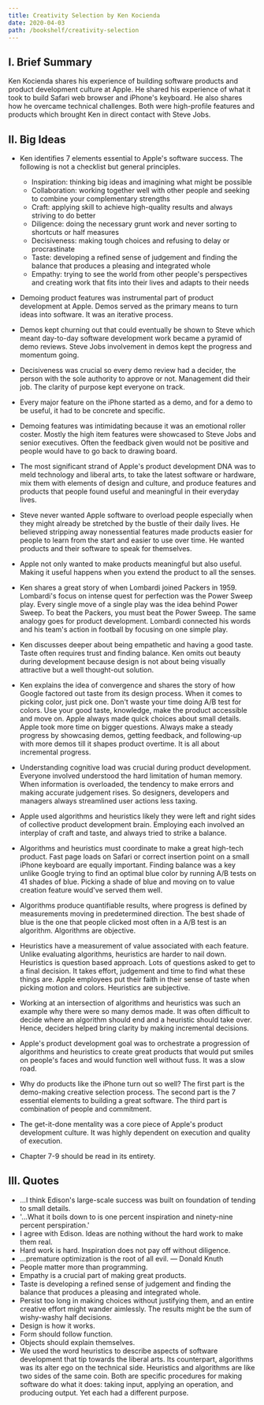 ```yaml
---
title: Creativity Selection by Ken Kocienda
date: 2020-04-03
path: /bookshelf/creativity-selection
---
```


## I. Brief Summary

Ken Kocienda shares his experience of building software products and product development culture at Apple. He shared his experience of what it took to build Safari web browser and iPhone's keyboard. He also shares how he overcame technical challenges. Both were high-profile features and products which brought Ken in direct contact with Steve Jobs.

## II. Big Ideas

- Ken identifies 7 elements essential to Apple's software success. The following is not a checklist but general principles.
    - Inspiration: thinking big ideas and imagining what might be possible
    - Collaboration: working together well with other people and seeking to combine your complementary strengths
    - Craft: applying skill  to achieve high-quality results and always striving to do better
    - Diligence: doing the necessary grunt work and never sorting to shortcuts or half measures
    - Decisiveness: making tough choices and refusing to delay or procrastinate
    - Taste: developing a refined sense of judgement and finding the balance that produces a pleasing and integrated whole
    - Empathy: trying to see the world from other people's perspectives and creating work that fits into their lives and adapts to their needs
- Demoing product features was instrumental part of product development at Apple. Demos served as the primary means to turn ideas into software. It was an iterative process.
- Demos kept churning out that could eventually be shown to Steve which meant day-to-day software development work became a pyramid of demo reviews. Steve Jobs involvement in demos kept the progress and momentum going.
- Decisiveness was crucial so every demo review had a decider, the person with the sole authority to approve or not. Management did their job. The clarity of purpose kept everyone on track.
- Every major feature on the iPhone started as a demo, and for a demo to be useful, it had to be concrete and specific.
- Demoing features was intimidating because it was an emotional roller coster. Mostly the high item features were showcased to Steve Jobs and senior executives. Often the feedback given would not be positive and people would have to go back to drawing board.
- The most significant strand of Apple's product development DNA was to meld technology and liberal arts, to take the latest software or hardware, mix them with elements of design and culture, and produce features and products that people found useful and meaningful in their everyday lives.
- Steve never wanted Apple software to overload people especially when they might already be stretched by the bustle of their daily lives. He believed stripping away nonessential features made products easier for people to learn from the start and easier to use over time. He wanted products and their software to speak for themselves.
- Apple not only wanted to make products meaningful but also useful. Making it useful happens when you extend the product to all the senses.
- Ken shares a great story of when Lombardi joined Packers in 1959. Lombardi's focus on intense quest for perfection was the Power Sweep play. Every single move of a single play was the idea behind Power Sweep. To beat the Packers, you must beat the Power Sweep. The same analogy goes for product development. Lombardi connected his words and his team's action in football by focusing on one simple play.
- Ken discusses deeper about being empathetic and having a good taste. Taste often requires trust and finding balance. Ken omits out beauty during development because design is not about being visually attractive but a well thought-out solution.
- Ken explains the idea of convergence and shares the story of how Google factored out taste from its design process. When it comes to picking color, just pick one. Don't waste your time doing A/B test for colors. Use your good taste, knowledge, make the product accessible and move on. Apple always made quick choices about small details. Apple took more time on bigger questions. Always make a steady progress by showcasing demos, getting feedback, and following-up with more demos till it shapes product overtime. It is all about incremental progress.
- Understanding cognitive load was crucial during product development. Everyone involved understood the hard limitation of human memory. When information is overloaded, the tendency to make errors and making accurate judgement rises. So designers, developers and managers always streamlined user actions less taxing.
- Apple used algorithms and heuristics likely they were left and right sides of collective product development brain. Employing each involved an interplay of craft and taste, and always tried to strike a balance.
- Algorithms and heuristics must coordinate to make a great high-tech product. Fast page loads on Safari or correct insertion point on a small iPhone keyboard are equally important. Finding balance was a key unlike Google trying to find an optimal blue color by running A/B tests on 41 shades of blue. Picking a shade of blue and moving on to value creation feature would've served them well.
- Algorithms produce quantifiable results, where progress is defined by measurements moving in predetermined direction. The best shade of blue is the one that people clicked most often in a A/B test is an algorithm. Algorithms are objective.
- Heuristics have a measurement of value associated with each feature. Unlike evaluating algorithms, heuristics are harder to nail down. Heuristics is question based approach. Lots of questions asked to get to a final decision. It takes effort, judgement and time to find what these things are. Apple employees put their faith in their sense of taste when picking motion and colors. Heuristics are subjective.
- Working at an intersection of algorithms and heuristics was such an example why there were so many demos made. It was often difficult to decide where an algorithm should end and a heuristic should take over. Hence, deciders helped bring clarity by making incremental decisions.
- Apple's product development goal was to orchestrate a progression of algorithms and heuristics to create great products that would put smiles on people's faces and would function well without fuss. It was a slow road.
- Why do products like the iPhone turn out so well? The first part is the demo-making creative selection process. The second part is the 7 essential elements to building a great software. The third part is combination of people and commitment. 
- The get-it-done mentality was a core piece of Apple's product development culture. It was highly dependent on execution and quality of execution.

- Chapter 7-9 should be read in its entirety.

## III. Quotes

- ...I think Edison's large-scale success was built on foundation of tending to small details.
- '...What it boils down to is one percent inspiration and ninety-nine percent perspiration.'
- I agree with Edison. Ideas are nothing without the hard work to make them real.
- Hard work is hard. Inspiration does not pay off without diligence.
- ...premature optimization is the root of all evil. — Donald Knuth
- People matter more than programming.
- Empathy is a crucial part of making great products.
- Taste is developing a refined sense of judgement and finding the balance that produces a pleasing and integrated whole.
- Persist too long in making choices without justifying them, and an entire creative effort might wander aimlessly. The results might be the sum of wishy-washy half decisions.
- Design is how it works.
- Form should follow function.
- Objects should explain themselves.
- We used the word heuristics to describe aspects of software development that tip towards the liberal arts. Its counterpart, algorithms was its alter ego on the technical side. Heuristics and algorithms are like two sides of the same coin. Both are specific procedures for making software do what it does: taking input, applying an operation, and producing output. Yet each had a different purpose.